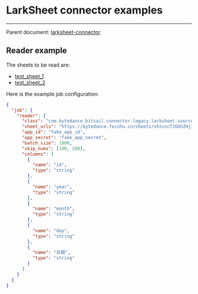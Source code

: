 # LarkSheet connector examples

-----

Parent document: [larksheet-connector](./larksheet.md)

## Reader example

The sheets to be read are:

 - [test_sheet_1](https://bytedance.feishu.cn/sheets/shtcncTJGUhZHj3GOX94gLMKxlh?sheet=lAlPxZ)
 - [test_sheet_2](https://bytedance.feishu.cn/sheets/shtcncTJGUhZHj3GOX94gLMKxlh?sheet=aNSgYr)

Here is the example job configuration:

```json
{
  "job": {
    "reader": {
      "class": "com.bytedance.bitsail.connector.legacy.larksheet.source.LarkSheetInputFormat",
      "sheet_urls": "https://bytedance.feishu.cn/sheets/shtcncTJGUhZHj3GOX94gLMKxlh?sheet=lAlPxZ,https://bytedance.feishu.cn/sheets/shtcncTJGUhZHj3GOX94gLMKxlh?sheet=aNSgYr",
      "app_id": "fake_app_id",
      "app_secret": "fake_app_secret",
      "batch_size": 1000,
      "skip_nums": [100, 200],
      "columns": [
        {
          "name": "id",
          "type": "string"
        },
        {
          "name": "year",
          "type": "string"
        },
        {
          "name": "month",
          "type": "string"
        },
        {
          "name": "day",
          "type": "string"
        },
        {
          "name": "日期",
          "type": "string"
        }
      ]
    }
  }
}
```
